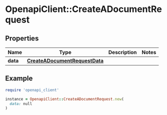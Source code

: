 # OpenapiClient::CreateADocumentRequest

## Properties

| Name | Type | Description | Notes |
| ---- | ---- | ----------- | ----- |
| **data** | [**CreateADocumentRequestData**](CreateADocumentRequestData.md) |  |  |

## Example

```ruby
require 'openapi_client'

instance = OpenapiClient::CreateADocumentRequest.new(
  data: null
)
```

